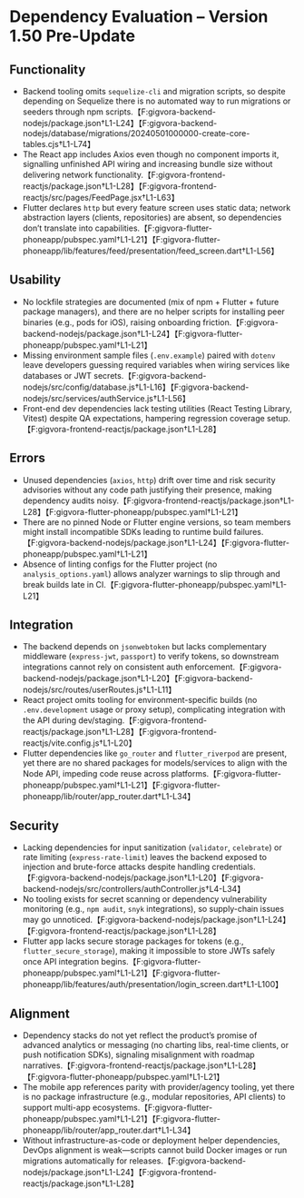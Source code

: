 # Dependency Evaluation – Version 1.50 Pre-Update

## Functionality
- Backend tooling omits `sequelize-cli` and migration scripts, so despite depending on Sequelize there is no automated way to run migrations or seeders through npm scripts.【F:gigvora-backend-nodejs/package.json†L1-L24】【F:gigvora-backend-nodejs/database/migrations/20240501000000-create-core-tables.cjs†L1-L74】
- The React app includes Axios even though no component imports it, signalling unfinished API wiring and increasing bundle size without delivering network functionality.【F:gigvora-frontend-reactjs/package.json†L1-L28】【F:gigvora-frontend-reactjs/src/pages/FeedPage.jsx†L1-L63】
- Flutter declares `http` but every feature screen uses static data; network abstraction layers (clients, repositories) are absent, so dependencies don’t translate into capabilities.【F:gigvora-flutter-phoneapp/pubspec.yaml†L1-L21】【F:gigvora-flutter-phoneapp/lib/features/feed/presentation/feed_screen.dart†L1-L56】

## Usability
- No lockfile strategies are documented (mix of npm + Flutter + future package managers), and there are no helper scripts for installing peer binaries (e.g., pods for iOS), raising onboarding friction.【F:gigvora-backend-nodejs/package.json†L1-L24】【F:gigvora-flutter-phoneapp/pubspec.yaml†L1-L21】
- Missing environment sample files (`.env.example`) paired with `dotenv` leave developers guessing required variables when wiring services like databases or JWT secrets.【F:gigvora-backend-nodejs/src/config/database.js†L1-L16】【F:gigvora-backend-nodejs/src/services/authService.js†L1-L56】
- Front-end dev dependencies lack testing utilities (React Testing Library, Vitest) despite QA expectations, hampering regression coverage setup.【F:gigvora-frontend-reactjs/package.json†L1-L28】

## Errors
- Unused dependencies (`axios`, `http`) drift over time and risk security advisories without any code path justifying their presence, making dependency audits noisy.【F:gigvora-frontend-reactjs/package.json†L1-L28】【F:gigvora-flutter-phoneapp/pubspec.yaml†L1-L21】
- There are no pinned Node or Flutter engine versions, so team members might install incompatible SDKs leading to runtime build failures.【F:gigvora-backend-nodejs/package.json†L1-L24】【F:gigvora-flutter-phoneapp/pubspec.yaml†L1-L21】
- Absence of linting configs for the Flutter project (no `analysis_options.yaml`) allows analyzer warnings to slip through and break builds late in CI.【F:gigvora-flutter-phoneapp/pubspec.yaml†L1-L21】

## Integration
- The backend depends on `jsonwebtoken` but lacks complementary middleware (`express-jwt`, `passport`) to verify tokens, so downstream integrations cannot rely on consistent auth enforcement.【F:gigvora-backend-nodejs/package.json†L1-L20】【F:gigvora-backend-nodejs/src/routes/userRoutes.js†L1-L11】
- React project omits tooling for environment-specific builds (no `.env.development` usage or proxy setup), complicating integration with the API during dev/staging.【F:gigvora-frontend-reactjs/package.json†L1-L28】【F:gigvora-frontend-reactjs/vite.config.js†L1-L20】
- Flutter dependencies like `go_router` and `flutter_riverpod` are present, yet there are no shared packages for models/services to align with the Node API, impeding code reuse across platforms.【F:gigvora-flutter-phoneapp/pubspec.yaml†L1-L21】【F:gigvora-flutter-phoneapp/lib/router/app_router.dart†L1-L34】

## Security
- Lacking dependencies for input sanitization (`validator`, `celebrate`) or rate limiting (`express-rate-limit`) leaves the backend exposed to injection and brute-force attacks despite handling credentials.【F:gigvora-backend-nodejs/package.json†L1-L20】【F:gigvora-backend-nodejs/src/controllers/authController.js†L4-L34】
- No tooling exists for secret scanning or dependency vulnerability monitoring (e.g., `npm audit`, `snyk` integrations), so supply-chain issues may go unnoticed.【F:gigvora-backend-nodejs/package.json†L1-L24】【F:gigvora-frontend-reactjs/package.json†L1-L28】
- Flutter app lacks secure storage packages for tokens (e.g., `flutter_secure_storage`), making it impossible to store JWTs safely once API integration begins.【F:gigvora-flutter-phoneapp/pubspec.yaml†L1-L21】【F:gigvora-flutter-phoneapp/lib/features/auth/presentation/login_screen.dart†L1-L100】

## Alignment
- Dependency stacks do not yet reflect the product’s promise of advanced analytics or messaging (no charting libs, real-time clients, or push notification SDKs), signaling misalignment with roadmap narratives.【F:gigvora-frontend-reactjs/package.json†L1-L28】【F:gigvora-flutter-phoneapp/pubspec.yaml†L1-L21】
- The mobile app references parity with provider/agency tooling, yet there is no package infrastructure (e.g., modular repositories, API clients) to support multi-app ecosystems.【F:gigvora-flutter-phoneapp/pubspec.yaml†L1-L21】【F:gigvora-flutter-phoneapp/lib/router/app_router.dart†L1-L34】
- Without infrastructure-as-code or deployment helper dependencies, DevOps alignment is weak—scripts cannot build Docker images or run migrations automatically for releases.【F:gigvora-backend-nodejs/package.json†L1-L24】【F:gigvora-frontend-reactjs/package.json†L1-L28】
